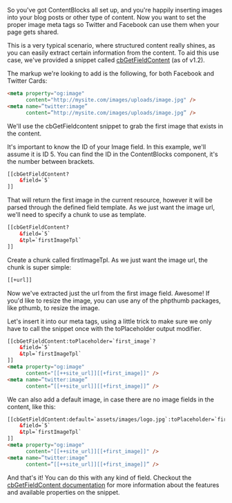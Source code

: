 So you've got ContentBlocks all set up, and you're happily inserting images into your blog posts or other type of content. Now you want to set the proper image meta tags so Twitter and Facebook can use them when your page gets shared.

This is a very typical scenario, where structured content really shines, as you can easily extract certain information from the content. To aid this use case, we've provided a snippet called [cbGetFieldContent](../Snippets/cbGetFieldContent) (as of v1.2).

The markup we're looking to add is the following, for both Facebook and Twitter Cards:
```` HTML
<meta property="og:image"
      content="http://mysite.com/images/uploads/image.jpg" />
<meta name=”twitter:image” 
      content=”http://mysite.com/images/uploads/image.jpg” /> 
````
We'll use the cbGetFieldcontent snippet to grab the first image that exists in the content.

It's important to know the ID of your Image field. In this example, we'll assume it is ID 5. You can find the ID in the ContentBlocks component, it's the number between brackets.

```` HTML
[[cbGetFieldContent?
    &field=`5`
]]
````

That will return the first image in the current resource, however it will be parsed through the defined field template. As we just want the image url, we'll need to specify a chunk to use as template.

```` HTML
[[cbGetFieldContent?
    &field=`5`
    &tpl=`firstImageTpl`
]]
````

Create a chunk called firstImageTpl. As we just want the image url, the chunk is super simple:

```` HTML
[[+url]]
````

Now we've extracted just the url from the first image field. Awesome! If you'd like to resize the image, you can use any of the phpthumb packages, like pthumb, to resize the image. 

Let's insert it into our meta tags, using a little trick to make sure we only have to call the snippet once with the toPlaceholder output modifier.

```` HTML
[[cbGetFieldContent:toPlaceholder=`first_image`?
    &field=`5`
    &tpl=`firstImageTpl`
]]
<meta property="og:image"
      content="[[++site_url]][[+first_image]]" />
<meta name=”twitter:image” 
      content=”[[++site_url]][[+first_image]]” />
````

We can also add a default image, in case there are no image fields in the content, like this:

```` HTML
[[cbGetFieldContent:default=`assets/images/logo.jpg`:toPlaceholder=`first_image`?
    &field=`5`
    &tpl=`firstImageTpl`
]]
<meta property="og:image"
      content="[[++site_url]][[+first_image]]" />
<meta name=”twitter:image” 
      content=”[[++site_url]][[+first_image]]” /> 
````

And that's it! You can do this with any kind of field. Checkout the [cbGetFieldContent documentation](../Snippets/cbGetFieldContent) for more information about the features and available properties on the snippet.
